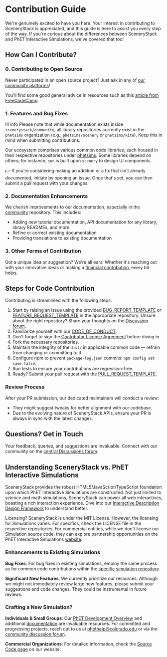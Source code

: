 # Contribution Guide

We're genuinely excited to have you here. Your interest in contributing to SceneryStack is appreciated, and this guide is here to assist you every step of the way. If you're curious about the differences between SceneryStack and PhET Interactive Simulations, we've covered that too!

## How Can I Contribute?

### 0. Contributing to Open Source

Never participated in an open source project? Just ask in any of [our community platforms](community.md)!

You'll find some good general advice in resources such as this [article from FreeCodeCamp](https://www.freecodecamp.org/news/how-to-contribute-to-open-source/).

### 1. Features and Bug Fixes

!!! info
    Please note that while documentation exists inside `scenerystack/community`, all library repositories currently exist in the `phetsims` organization (e.g., `phetsims/scenery` or `phetsims/kite`). Keep this in mind when submitting contributions.

Our ecosystem comprises various common code libraries, each housed in their respective repositories under [phetsims](https://github.com/phetsims/). Some libraries depend on others; for instance, `sun` is built upon `scenery` to design UI components.

👉 If you're considering making an addition or a fix that isn't already documented, initiate by opening an issue. Once that's set, you can then submit a pull request with your changes.

### 2. Documentation Enhancements

We cherish improvements to our documentation, especially in the [community](https://github.com/scenerystack/community) repository. This includes:

- Adding new tutorial documentation, API documentation for any library, library READMEs, and more
- Refine or correct existing documentation
- Providing translations to existing documentation

### 3. Other Forms of Contribution

Got a unique idea or suggestion? We're all ears! Whether it's reaching out with your innovative ideas or making a [financial contribution](https://donatenow.networkforgood.org/1437859), every bit helps.

## Steps for Code Contribution

Contributing is streamlined with the following steps:

1. Start by raising an issue using the provided [BUG_REPORT_TEMPLATE](BUG_REPORT_TEMPLATE.md) or [FEATURE_REQUEST_TEMPLATE](FEATURE_REQUEST_TEMPLATE.md) in the appropriate repository. Unsure about the right repository? Share your thoughts on the [Discussion forum](https://github.com/orgs/scenerystack/discussions).
2. Familiarize yourself with our [CODE_OF_CONDUCT](CODE_OF_CONDUCT.md).
3. Don't forget to sign the [Contributor License Agreement](CLA.md) before diving in.
4. Fork the necessary repositories.
5. Maintain the integrity of the `dist/` in applicable common code — refrain from changing or committing to it.
6. Configure npm to prevent `package-log.json` commits: `npm config set save false`.
7. Run tests to ensure your contributions are regression-free.
8. Ready? Submit your pull request with the [PULL_REQUEST_TEMPLATE](pull_request_template.md).

### Review Process

After your PR submission, our dedicated maintainers will conduct a review:

- They might suggest tweaks for better alignment with our codebase.
- Due to the evolving nature of SceneryStack APIs, ensure your PR is always in sync with the latest changes.

## Questions? Get in Touch

Your feedback, queries, and suggestions are invaluable. Connect with our community on the [central Discussions forum](https://github.com/orgs/scenerystack/discussions).

## Understanding SceneryStack vs. PhET Interactive Simulations

SceneryStack provides the robust HTML5/JavaScript/TypeScript foundation upon which PhET Interactive Simulations are constructed. Not just limited to science and math simulations, SceneryStack can power all web interactives, boasting a rich interaction experience. Dive into our [Interactive Description Design Framework](https://www.coursera.org/learn/description-design-for-interactive-learning-resources) to understand better.

Licensing? SceneryStack is under the MIT License. However, the licensing for *Simulations* varies. For specifics, check the LICENSE file in the respective repositories. For commercial entities, while we don't license our Simulation source code, they can explore partnership opportunities on the PhET Interactive Simulations [website](https://phet.colorado.edu/en/partnerships).

### Enhancements to Existing Simulations

**Bug Fixes**: For bug fixes in existing simulations, employ the same process as for common code contributions within the [specific simulation repository](https://github.com/orgs/phetsims/repositories).

**Significant New Features**: We currently prioritize our resources. Although we might not immediately review large new features, please submit your suggestions and code changes. They could be instrumental in future reviews.

### Crafting a New Simulation?

**Individuals & Small Groups**: Our [PhET Development Overview](https://github.com/phetsims/phet-info/blob/main/doc/phet-development-overview.md) and additional [documentation](https://github.com/phetsims/phet-info/tree/main/doc) are invaluable resources. For committed and progressing projects, reach out to us at <phethelp@colorado.edu> or via the [community discussion forum](https://github.com/orgs/scenerystack/discussions).

**Commercial Organizations**: For detailed information, check the [Source Code page](https://phet.colorado.edu/en/about/source-code) on our website.
